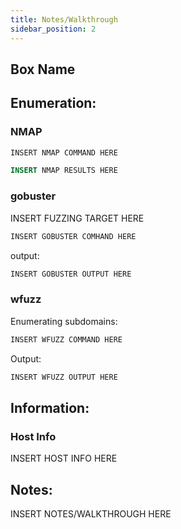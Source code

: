 ```yaml
---
title: Notes/Walkthrough
sidebar_position: 2
---
```


## Box Name
## Enumeration:
### NMAP
```bash
INSERT NMAP COMMAND HERE  
```
```sql
INSERT NMAP RESULTS HERE
```
### gobuster
INSERT FUZZING TARGET HERE
```bash
INSERT GOBUSTER COMHAND HERE
```
output:
```bash
INSERT GOBUSTER OUTPUT HERE
```
### wfuzz
Enumerating subdomains:
```bash
INSERT WFUZZ COMMAND HERE
```
Output:
```bash
INSERT WFUZZ OUTPUT HERE
```
## Information:
### Host Info
INSERT HOST INFO HERE

## Notes:
INSERT NOTES/WALKTHROUGH HERE